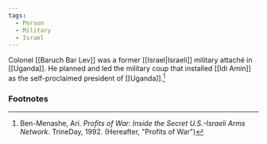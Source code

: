 ```yaml
---
tags:
  - Person
  - Military
  - Israel
---
```

Colonel [[Baruch Bar Lev]] was a former [[Israel|Israeli]] military attaché in [[Uganda]]. He planned and led the military coup that installed [[Idi Amin]] as the self-proclaimed president of [[Uganda]].[^1]

### Footnotes
[^1]: Ben-Menashe, Ari. *Profits of War: Inside the Secret U.S.-Israeli Arms Network*. TrineDay, 1992. (Hereafter, "Profits of War")
